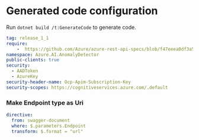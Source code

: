 # Generated code configuration

Run `dotnet build /t:GenerateCode` to generate code.

``` yaml
tag: release_1_1
require:
    -  https://github.com/Azure/azure-rest-api-specs/blob/f47eeea0df3a5a81ea42945ed96290b3fb8e588a/specification/cognitiveservices/data-plane/AnomalyDetector/readme.md
namespace: Azure.AI.AnomalyDetector
public-clients: true
security:
  - AADToken
  - AzureKey
security-header-name: Ocp-Apim-Subscription-Key
security-scopes: https://cognitiveservices.azure.com/.default
```

### Make Endpoint type as Uri

``` yaml
directive:
  from: swagger-document
  where: $.parameters.Endpoint
  transform: $.format = "url"
```
